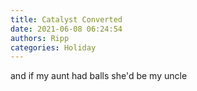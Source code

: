 ```yaml
---
title: Catalyst Converted
date: 2021-06-08 06:24:54
authors: Ripp
categories: Holiday
---
```


 and if my aunt had balls she'd be my uncle